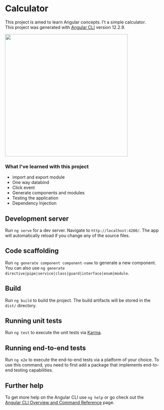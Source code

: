# Calculator

This project is amed to learn Angular concepts. I't a simple calculator. <br>
This project was generated with [Angular CLI](https://github.com/angular/angular-cli) version 12.2.9.

<div align="left">
  <img src="https://user-images.githubusercontent.com/61663376/147886970-0c0dd7b9-9fbc-40f2-a787-299af33ab4f4.png" width="400px">
</div>


### What I've learned with this project
- import and export module
- One way databind
- Click event
- Generate components and modules
- Testing the application
- Dependency Injection

## Development server

Run `ng serve` for a dev server. Navigate to `http://localhost:4200/`. The app will automatically reload if you change any of the source files.

## Code scaffolding

Run `ng generate component component-name` to generate a new component. You can also use `ng generate directive|pipe|service|class|guard|interface|enum|module`.

## Build

Run `ng build` to build the project. The build artifacts will be stored in the `dist/` directory.

## Running unit tests

Run `ng test` to execute the unit tests via [Karma](https://karma-runner.github.io).

## Running end-to-end tests

Run `ng e2e` to execute the end-to-end tests via a platform of your choice. To use this command, you need to first add a package that implements end-to-end testing capabilities.

## Further help

To get more help on the Angular CLI use `ng help` or go check out the [Angular CLI Overview and Command Reference](https://angular.io/cli) page.

